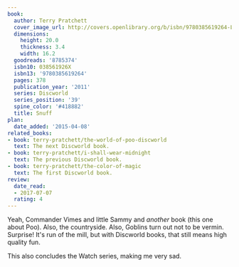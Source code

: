 ```yaml
---
book:
  author: Terry Pratchett
  cover_image_url: http://covers.openlibrary.org/b/isbn/9780385619264-L.jpg
  dimensions:
    height: 20.0
    thickness: 3.4
    width: 16.2
  goodreads: '8785374'
  isbn10: 038561926X
  isbn13: '9780385619264'
  pages: 378
  publication_year: '2011'
  series: Discworld
  series_position: '39'
  spine_color: '#418882'
  title: Snuff
plan:
  date_added: '2015-04-08'
related_books:
- book: terry-pratchett/the-world-of-poo-discworld
  text: The next Discworld book.
- book: terry-pratchett/i-shall-wear-midnight
  text: The previous Discworld book.
- book: terry-pratchett/the-color-of-magic
  text: The first Discworld book.
review:
  date_read:
  - 2017-07-07
  rating: 4
---
```


Yeah, Commander Vimes and little Sammy and *another* book (this one about Poo). Also, the countryside. Also, Goblins
turn out not to be vermin.  Surprise! It's run of the mill, but with Discworld books, that still means high
quality fun.

This also concludes the Watch series, making me very sad.
